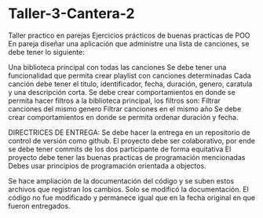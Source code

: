 # Taller-3-Cantera-2
Taller practico en parejas 
Ejercicios prácticos de buenas practicas de POO
En pareja diseñar una aplicación que administre una lista de canciones, se debe tener lo siguiente:

Una biblioteca principal con todas las canciones 
Se debe tener una funcionalidad que permita crear playlist con canciones determinadas 
Cada canción debe tener el titulo, identificador, fecha, duración, genero, caratula y una descripción corta.
Se debe crear comportamientos en donde se permita hacer filtros a la biblioteca principal, los filtros son:
Filtrar canciones del mismo genero
Filtrar canciones en el mismo año
Se debe crear comportamientos en donde se permita ordenar duración y fecha.


DIRECTRICES DE ENTREGA:
Se debe hacer la entrega en un repositorio de control de versión como github.
El proyecto debe ser colaborativo, por ende se debe tener commits de los dos participante de forma equitativa 
El proyecto debe tener las buenas practicas de programación mencionadas
Debes usar principios de programación orientada a objectos.

Se hace ampliación de la documentación del código y se suben estos archivos que registran los cambios. Solo se modificó la documentación. El código no fue modificado y permanece igual que en la fecha original en que fueron entregados.
